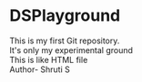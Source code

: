 # DSPlayground
This is my first Git repository. <br>
It's only my experimental ground <br>
This is like HTML file <br>
Author- Shruti S
